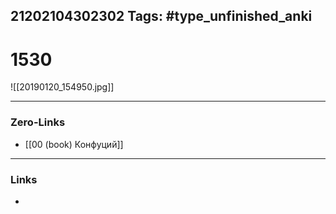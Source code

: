 21202104302302
Tags: #type_unfinished_anki
---
# 1530

![[20190120_154950.jpg]]

---
### Zero-Links
- [[00 (book) Конфуций]]
---
### Links
-
